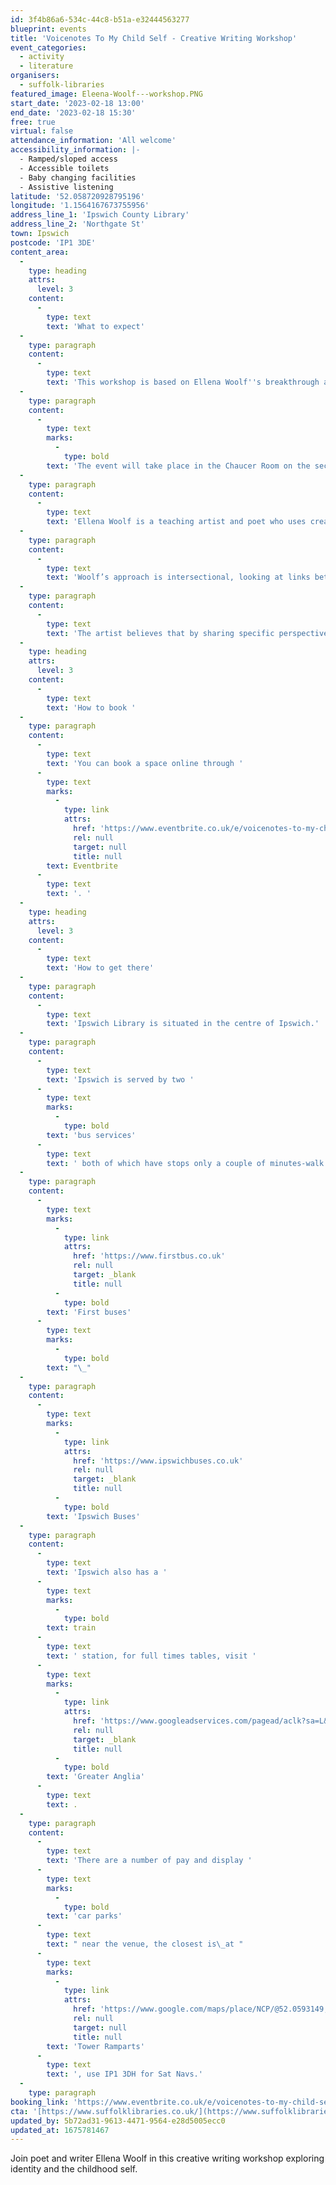 ```yaml
---
id: 3f4b86a6-534c-44c8-b51a-e32444563277
blueprint: events
title: 'Voicenotes To My Child Self - Creative Writing Workshop'
event_categories:
  - activity
  - literature
organisers:
  - suffolk-libraries
featured_image: Eleena-Woolf---workshop.PNG
start_date: '2023-02-18 13:00'
end_date: '2023-02-18 15:30'
free: true
virtual: false
attendance_information: 'All welcome'
accessibility_information: |-
  - Ramped/sloped access
  - Accessible toilets 
  - Baby changing facilities
  - Assistive listening
latitude: '52.058720928795196'
longitude: '1.1564167673755956'
address_line_1: 'Ipswich County Library'
address_line_2: 'Northgate St'
town: Ipswich
postcode: 'IP1 3DE'
content_area:
  -
    type: heading
    attrs:
      level: 3
    content:
      -
        type: text
        text: 'What to expect'
  -
    type: paragraph
    content:
      -
        type: text
        text: 'This workshop is based on Ellena Woolf''s breakthrough audio piece ''Voicenotes To My Child Self''. At the end of the session, you will be invited to create your own voicenote that, with permission, will be added to a digital archive launching later in 2023.'
  -
    type: paragraph
    content:
      -
        type: text
        marks:
          -
            type: bold
        text: 'The event will take place in the Chaucer Room on the second floor of Ipswich County Library.'
  -
    type: paragraph
    content:
      -
        type: text
        text: 'Ellena Woolf is a teaching artist and poet who uses creative writing to engage the people through performances and workshop. She makes unique stories accessible and relatable.'
  -
    type: paragraph
    content:
      -
        type: text
        text: 'Woolf’s approach is intersectional, looking at links between gender, class and sexuality, and as her storytelling crosses boundaries so too does it cross forms, playing with voice, blurring binaries and transcending genres.'
  -
    type: paragraph
    content:
      -
        type: text
        text: 'The artist believes that by sharing specific perspectives, in her unique style, she finds inventive ways to engage young people with challenging subjects.'
  -
    type: heading
    attrs:
      level: 3
    content:
      -
        type: text
        text: 'How to book '
  -
    type: paragraph
    content:
      -
        type: text
        text: 'You can book a space online through '
      -
        type: text
        marks:
          -
            type: link
            attrs:
              href: 'https://www.eventbrite.co.uk/e/voicenotes-to-my-child-self-creative-writing-workshop-tickets-532139622937'
              rel: null
              target: null
              title: null
        text: Eventbrite
      -
        type: text
        text: '. '
  -
    type: heading
    attrs:
      level: 3
    content:
      -
        type: text
        text: 'How to get there'
  -
    type: paragraph
    content:
      -
        type: text
        text: 'Ipswich Library is situated in the centre of Ipswich.'
  -
    type: paragraph
    content:
      -
        type: text
        text: 'Ipswich is served by two '
      -
        type: text
        marks:
          -
            type: bold
        text: 'bus services'
      -
        type: text
        text: ' both of which have stops only a couple of minutes-walk from the library:'
  -
    type: paragraph
    content:
      -
        type: text
        marks:
          -
            type: link
            attrs:
              href: 'https://www.firstbus.co.uk'
              rel: null
              target: _blank
              title: null
          -
            type: bold
        text: 'First buses'
      -
        type: text
        marks:
          -
            type: bold
        text: "\_"
  -
    type: paragraph
    content:
      -
        type: text
        marks:
          -
            type: link
            attrs:
              href: 'https://www.ipswichbuses.co.uk'
              rel: null
              target: _blank
              title: null
          -
            type: bold
        text: 'Ipswich Buses'
  -
    type: paragraph
    content:
      -
        type: text
        text: 'Ipswich also has a '
      -
        type: text
        marks:
          -
            type: bold
        text: train
      -
        type: text
        text: ' station, for full times tables, visit '
      -
        type: text
        marks:
          -
            type: link
            attrs:
              href: 'https://www.googleadservices.com/pagead/aclk?sa=L&ai=DChcSEwiO8N3i9b75AhVK7O0KHZiPB4cYABAAGgJkZw&ae=2&ohost=www.google.com&cid=CAESauD2nHrJiEa5SYCy9SQd0UI8YZ8VDyCC12MTDhByjOzoibMzdZLQqLjMUvsZ9M4bTPZm3JugmeLpa7C2z_16ntILhU1DhC50NZqg0JxJOdud38nXbTi3a2qB6TorWxbuXJZo0dRFdMtIuRk&sig=AOD64_0ZNncVFsLKSZX4cGdzF-seYXAsKg&q&adurl&ved=2ahUKEwiN_9Xi9b75AhUKgFwKHb8wBNwQ0Qx6BAgDEAE&nis=8&dct=1'
              rel: null
              target: _blank
              title: null
          -
            type: bold
        text: 'Greater Anglia'
      -
        type: text
        text: .
  -
    type: paragraph
    content:
      -
        type: text
        text: 'There are a number of pay and display '
      -
        type: text
        marks:
          -
            type: bold
        text: 'car parks'
      -
        type: text
        text: " near the venue, the closest is\_at "
      -
        type: text
        marks:
          -
            type: link
            attrs:
              href: 'https://www.google.com/maps/place/NCP/@52.0593149,1.1501844,17z/data=!3m1!4b1!4m5!3m4!1s0x47d9a1c9a95912e5:0x2ed13c9dfb6c3e83!8m2!3d52.0593149!4d1.1523731'
              rel: null
              target: null
              title: null
        text: 'Tower Ramparts'
      -
        type: text
        text: ', use IP1 3DH for Sat Navs.'
  -
    type: paragraph
booking_link: 'https://www.eventbrite.co.uk/e/voicenotes-to-my-child-self-creative-writing-workshop-tickets-532139622937'
cta: '[https://www.suffolklibraries.co.uk/](https://www.suffolklibraries.co.uk/)'
updated_by: 5b72ad31-9613-4471-9564-e28d5005ecc0
updated_at: 1675781467
---
```

Join poet and writer Ellena Woolf in this creative writing workshop exploring identity and the childhood self.